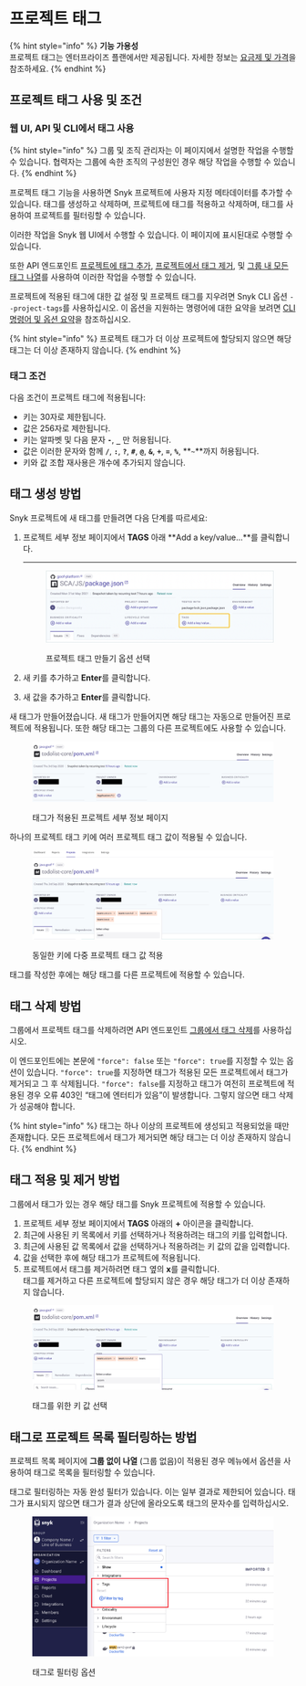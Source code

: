 # 프로젝트 태그

{% hint style="info" %}
**기능 가용성**\
프로젝트 태그는 엔터프라이즈 플랜에서만 제공됩니다. 자세한 정보는 [요금제 및 가격](https://snyk.io/plans/)을 참조하세요.
{% endhint %}

## 프로젝트 태그 사용 및 조건

### 웹 UI, API 및 CLI에서 태그 사용

{% hint style="info" %}
그룹 및 조직 관리자는 이 페이지에서 설명한 작업을 수행할 수 있습니다. 협력자는 그룹에 속한 조직의 구성원인 경우 해당 작업을 수행할 수 있습니다.
{% endhint %}

프로젝트 태그 기능을 사용하면 Snyk 프로젝트에 사용자 지정 메타데이터를 추가할 수 있습니다. 태그를 생성하고 삭제하며, 프로젝트에 태그를 적용하고 삭제하며, 태그를 사용하여 프로젝트를 필터링할 수 있습니다.

이러한 작업을 Snyk 웹 UI에서 수행할 수 있습니다. 이 페이지에 표시된대로 수행할 수 있습니다.

또한 API 엔드포인트 [프로젝트에 태그 추가](../../snyk-api/reference/projects-v1.md#org-orgid-project-projectid-tags), [프로젝트에서 태그 제거](../../snyk-api/reference/projects-v1.md#org-orgid-project-projectid-tags-remove), 및 [그룹 내 모든 태그 나열](../../snyk-api/reference/groups-v1.md#group-groupid-tags)를 사용하여 이러한 작업을 수행할 수 있습니다.

프로젝트에 적용된 태그에 대한 값 설정 및 프로젝트 태그를 지우려면 Snyk CLI 옵션 `--project-tags`를 사용하십시오. 이 옵션을 지원하는 명령어에 대한 요약을 보려면 [CLI 명령어 및 옵션 요약](../../snyk-cli/cli-commands-and-options-summary.md)을 참조하십시오.

{% hint style="info" %}
프로젝트 태그가 더 이상 프로젝트에 할당되지 않으면 해당 태그는 더 이상 존재하지 않습니다.&#x20;
{% endhint %}

### 태그 조건

다음 조건이 프로젝트 태그에 적용됩니다:

- 키는 30자로 제한됩니다.
- 값은 256자로 제한됩니다.
- 키는 알파벳 및 다음 문자 **`-`**, **`_`** 만 허용됩니다.
- 값은 이러한 문자와 함께 **`/`**, **`:`**, **`?`**, **`#`**, **`@`**, **`&`**, **`+`**, **`=`**, **`%`**, **`~`**까지 허용됩니다.
- 키와 값 조합 재사용은 개수에 추가되지 않습니다.

## **태그 생성 방법**

Snyk 프로젝트에 새 태그를 만들려면 다음 단계를 따르세요:

1. 프로젝트 세부 정보 페이지에서 **TAGS** 아래 **Add a key/value...**를 클릭합니다.

    ***

    <figure><img src="../../.gitbook/assets/projects-tags_20sept2022.png" alt="프로젝트 태그 만들기 옵션 선택"><figcaption><p>프로젝트 태그 만들기 옵션 선택</p></figcaption></figure>
2. 새 키를 추가하고 **Enter**를 클릭합니다.
3. 새 값을 추가하고 **Enter**를 클릭합니다.

새 태그가 만들어졌습니다. 새 태그가 만들어지면 해당 태그는 자동으로 만들어진 프로젝트에 적용됩니다. 또한 해당 태그는 그룹의 다른 프로젝트에도 사용할 수 있습니다.

<figure><img src="../../.gitbook/assets/screenshot_2020-09-29_at_17.58.47.png" alt="태그가 적용된 프로젝트 세부 정보 페이지"><figcaption><p>태그가 적용된 프로젝트 세부 정보 페이지</p></figcaption></figure>

하나의 프로젝트 태그 키에 여러 프로젝트 태그 값이 적용될 수 있습니다.

<figure><img src="../../.gitbook/assets/screenshot_2020-09-29_at_18.04.30.png" alt="동일한 키에 다중 프로젝트 태그 값 적용"><figcaption><p>동일한 키에 다중 프로젝트 태그 값 적용</p></figcaption></figure>

태그를 작성한 후에는 해당 태그를 다른 프로젝트에 적용할 수 있습니다.

## 태그 삭제 방법

그룹에서 프로젝트 태그를 삭제하려면 API 엔드포인트 [그룹에서 태그 삭제](../../snyk-api/reference/groups-v1.md#group-groupid-tags)를 사용하십시오.

이 엔드포인트에는 본문에 `"force": false` 또는 `"force": true`를 지정할 수 있는 옵션이 있습니다. `"force": true`를 지정하면 태그가 적용된 모든 프로젝트에서 태그가 제거되고 그 후 삭제됩니다. `"force": false`를 지정하고 태그가 여전히 프로젝트에 적용된 경우 오류 403인 “태그에 엔터티가 있음”이 발생합니다. 그렇지 않으면 태그 삭제가 성공해야 합니다.&#x20;

{% hint style="info" %}
태그는 하나 이상의 프로젝트에 생성되고 적용되었을 때만 존재합니다. 모든 프로젝트에서 태그가 제거되면 해당 태그는 더 이상 존재하지 않습니다.
{% endhint %}

## **태그 적용 및 제거 방법**

그룹에서 태그가 있는 경우 해당 태그를 Snyk 프로젝트에 적용할 수 있습니다.

1. 프로젝트 세부 정보 페이지에서 **TAGS** 아래의 **+** 아이콘을 클릭합니다.
2. 최근에 사용된 키 목록에서 키를 선택하거나 적용하려는 태그의 키를 입력합니다.
3. 최근에 사용된 값 목록에서 값을 선택하거나 적용하려는 키 값의 값을 입력합니다.
4. 값을 선택한 후에 해당 태그가 프로젝트에 적용됩니다.
5. 프로젝트에서 태그를 제거하려면 태그 옆의 **x**를 클릭합니다.\
   태그를 제거하고 다른 프로젝트에 할당되지 않은 경우 해당 태그가 더 이상 존재하지 않습니다.

<figure><img src="../../.gitbook/assets/screenshot_2020-09-29_at_18.14.44.png" alt="태그를 위한 키 값 선택"><figcaption><p>태그를 위한 키 값 선택</p></figcaption></figure>

## 태그로 프로젝트 목록 필터링하는 방법

프로젝트 목록 페이지에 **그룹 없이 나열** (그룹 없음)이 적용된 경우 메뉴에서 옵션을 사용하여 태그로 목록을 필터링할 수 있습니다.

태그로 필터링하는 자동 완성 필터가 있습니다. 이는 일부 결과로 제한되어 있습니다. 태그가 표시되지 않으면 태그가 결과 상단에 올라오도록 태그의 문자수를 입력하십시오.

<figure><img src="../../.gitbook/assets/Screenshot 2023-01-24 at 08.23.14.png" alt="태그로 필터링 옵션"><figcaption><p>태그로 필터링 옵션</p></figcaption></figure>